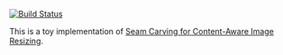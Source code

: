 [![Build Status](https://travis-ci.org/bfops/content-aware-image-resize.svg?branch=master)](https://travis-ci.org/bfops/content-aware-image-resize)

This is a toy implementation of [Seam Carving for Content-Aware Image Resizing](http://perso.crans.org/frenoy/matlab2012/seamcarving.pdf).
